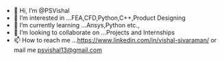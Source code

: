 - 👋 Hi, I’m @PSVishal
- 👀 I’m interested in ...FEA,CFD,Python,C++,Product Designing 
- 🌱 I’m currently learning ...Ansys,Python etc.,
- 💞️ I’m looking to collaborate on ...Projects and Internships
- 📫 How to reach me ...https://www.linkedin.com/in/vishal-sivaraman/ or mail me psvishal13@gmail.com

<!---
PSVishal/PSVishal is a ✨ special ✨ repository because its `README.md` (this file) appears on your GitHub profile.
You can click the Preview link to take a look at your changes.
--->
